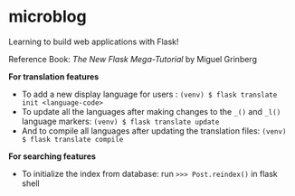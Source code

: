 # microblog
Learning to build web applications with Flask!

Reference Book: *The New Flask Mega-Tutorial* by Miguel Grinberg



**For translation features**

- To add a new display language for users : `(venv) $ flask translate init <language-code>`
- To update all the languages after making changes to the `_()` and `_l()` language markers: `(venv) $ flask translate update`
- And to compile all languages after updating the translation files: `(venv) $ flask translate compile`

**For searching features**
- To initialize the index from database: run `>>> Post.reindex()` in flask shell



